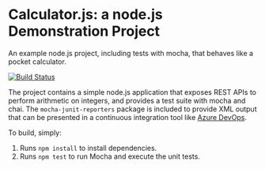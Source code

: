 Calculator.js: a node.js Demonstration Project
==============================================
An example node.js project, including tests with mocha, that behaves like
a pocket calculator.

[![Build Status](https://jbarreira.visualstudio.com/Integrating%20External%20Source%20Control%20with%20Azure%20Pipelines/_apis/build/status/jefbarreira.calculator?branchName=master)](https://jbarreira.visualstudio.com/Integrating%20External%20Source%20Control%20with%20Azure%20Pipelines/_build/latest?definitionId=6&branchName=master)

The project contains a simple node.js application that exposes REST APIs
to perform arithmetic on integers, and provides a test suite with mocha
and chai.  The `mocha-junit-reporters` package is included to provide XML
output that can be presented in a continuous integration tool like
[Azure DevOps](https://azure.com/devops).

To build, simply:

1. Runs `npm install` to install dependencies.
2. Runs `npm test` to run Mocha and execute the unit tests.


